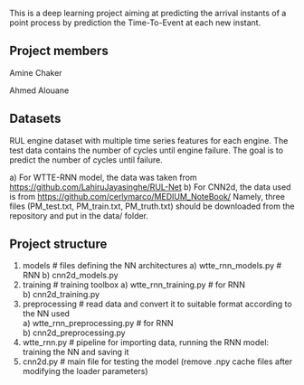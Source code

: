 This is a deep learning project aiming at predicting the arrival instants of a point process by prediction the Time-To-Event at each new instant.

## Project members
Amine Chaker

Ahmed Alouane

## Datasets
RUL engine dataset with multiple time series features for each engine. The test data contains the number of cycles until engine failure. The goal is to predict the number of cycles until failure.

a) For WTTE-RNN model, the data was taken from https://github.com/LahiruJayasinghe/RUL-Net
b) For CNN2d, the data used is from 
https://github.com/cerlymarco/MEDIUM_NoteBook/
Namely, three files (PM_test.txt, PM_train.txt, PM_truth.txt) should be downloaded from the repository and put in the data/ folder.

## Project structure  
1) models  # files defining the NN architectures
    a) wtte_rnn_models.py  # RNN
    b) cnn2d_models.py
2) training  # training toolbox
    a) wtte_rnn_training.py  # for RNN  
    b) cnn2d_training.py
3) preprocessing   # read data and convert it to suitable format according to the NN used  
    a) wtte_rnn_preprocessing.py   # for RNN  
    b) cnn2d_preprocessing.py
4) wtte_rnn.py   # pipeline for importing data, running the RNN model: training the NN and saving it  
5) cnn2d.py # main file for testing the model (remove .npy cache files after modifying the loader parameters)
